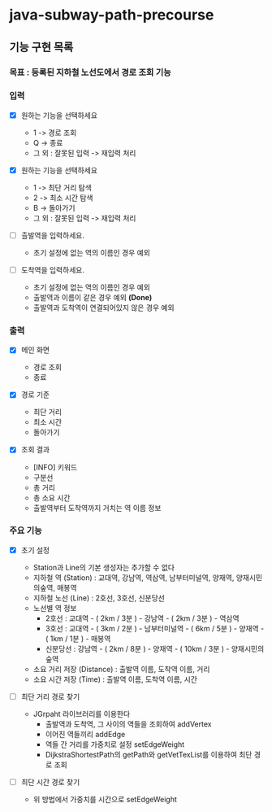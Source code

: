 # java-subway-path-precourse

## 기능 구현 목록

### 목표 : 등록된 지하철 노선도에서 경로 조회 기능

### 입력

- [X] 원하는 기능을 선택하세요
    - 1 -> 경로 조회
    - Q -> 종료
    - 그 외 : 잘못된 입력 -> 재입력 처리

- [X] 원하는 기능을 선택하세요
    - 1 -> 최단 거리 탐색
    - 2 -> 최소 시간 탐색
    - B -> 돌아가기
    - 그 외 : 잘못된 입력 -> 재입력 처리

- [ ] 츨발역을 입력하세요.
    - 초기 설정에 없는 역의 이름인 경우 예외

- [ ] 도착역을 입력하세요.
    - 초기 설정에 없는 역의 이름인 경우 예외
    - 출발역과 이름이 같은 경우 예외 **(Done)**
    - 출발역과 도착역이 연결되어있지 않은 경우 예외

### 출력

- [X] 메인 화면
    - 경로 조회
    - 종료

- [X] 경로 기준
    - 최단 거리
    - 최소 시간
    - 돌아가기

- [X] 조회 결과
    - [INFO] 키워드
    - 구분선
    - 총 거리
    - 총 소요 시간
    - 출발역부터 도착역까지 거치는 역 이름 정보

### 주요 기능

- [X] 초기 설정
    - Station과 Line의 기본 생성자는 추가할 수 없다
    - 지하철 역 (Station) : 교대역, 강남역, 역삼역, 남부터미널역, 양재역, 양재시민의숲역, 매봉역
    - 지하철 노선 (Line) : 2호선, 3호선, 신분당선
    - 노선별 역 정보
        - 2호선 : 교대역 - ( 2km / 3분 ) - 강남역 - ( 2km / 3분 ) - 역삼역
        - 3호선 : 교대역 - ( 3km / 2분 ) - 남부터미널역 - ( 6km / 5분 ) - 양재역 - ( 1km / 1분 ) - 매봉역
        - 신분당선 : 강남역 - ( 2km / 8분 ) - 양재역 - ( 10km / 3분 ) - 양재시민의숲역
    - 소요 거리 저장 (Distance) : 출발역 이름, 도착역 이름, 거리
    - 소요 시간 저장 (Time) : 출발역 이름, 도착역 이름, 시간

- [ ] 최단 거리 경로 찾기
    - JGrpaht 라이브러리를 이용한다
        - 출발역과 도착역, 그 사이의 역들을 조회하여 addVertex
        - 이어진 역들끼리 addEdge
        - 역들 간 거리를 가중치로 설정 setEdgeWeight
        - DijkstraShortestPath의 getPath와 getVetTexList를 이용하여 최단 경로 조회

- [ ] 최단 시간 경로 찾기
    - 위 방법에서 가중치를 시간으로 setEdgeWeight